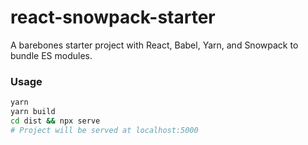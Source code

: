 # react-snowpack-starter

A barebones starter project with React, Babel, Yarn, and Snowpack to bundle ES modules.

### Usage

```sh
yarn
yarn build
cd dist && npx serve 
# Project will be served at localhost:5000
```